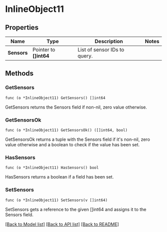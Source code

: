 # InlineObject11

## Properties

Name | Type | Description | Notes
------------ | ------------- | ------------- | -------------
**Sensors** | Pointer to **[]int64** | List of sensor IDs to query. | 

## Methods

### GetSensors

`func (o *InlineObject11) GetSensors() []int64`

GetSensors returns the Sensors field if non-nil, zero value otherwise.

### GetSensorsOk

`func (o *InlineObject11) GetSensorsOk() ([]int64, bool)`

GetSensorsOk returns a tuple with the Sensors field if it's non-nil, zero value otherwise
and a boolean to check if the value has been set.

### HasSensors

`func (o *InlineObject11) HasSensors() bool`

HasSensors returns a boolean if a field has been set.

### SetSensors

`func (o *InlineObject11) SetSensors(v []int64)`

SetSensors gets a reference to the given []int64 and assigns it to the Sensors field.


[[Back to Model list]](../README.md#documentation-for-models) [[Back to API list]](../README.md#documentation-for-api-endpoints) [[Back to README]](../README.md)


